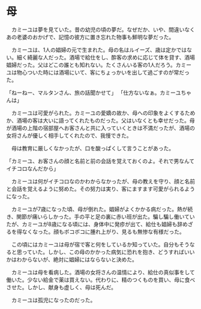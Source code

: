 # 母

　カミーユは夢を見ていた。昔の幼児の頃の夢だ。なぜだか、いや、間違いなくあの老婆のおかげで、記憶の彼方に置き忘れた物事も鮮明な夢だった。



　カミーユは、1人の娼婦の元で生まれた。母の名はルイーズ、歳は定かではない。細く綺麗な人だった。酒場で給仕をし、酔客の求めに応じて体を貸す、酒場娼婦だった。父はどこの誰とも知れない。たくさんいる客の1人だろう。カミーユは物心ついた時には酒場にいて、客にちょっかいを出して過ごすのが常だった。

「ねーねー、マルタンさん、旅の話聞かせて」
「仕方ないなぁ。カミーユちゃんは」

　カミーユは可愛がられた。カミーユの愛嬌の故か、母への印象をよくするためか、酒場の客は大いに語ってくれたものだった。父はいなくとも幸せだった。母が酒場の上階の宿部屋へお客さんと共に入っていくときは不満だったが、酒場の女将さんが優しく相手してくれたので、我慢できた。

　母は教育に厳しくなかったが、口を酸っぱくして言うことがあった。

「カミーユ、お客さんの顔と名前と前の会話を覚えておくのよ。それで男なんてイチコロなんだから」

　カミーユは何がイチコロなのかわからなかったが、母の教えを守り、顔と名前と会話を覚えるように努めた。その努力は実り、客にますます可愛がられるようになった。

　カミーユが7歳になった頃、母が倒れた。娼婦がよくかかる病だった。熱が続き、関節が痛いらしかった。手の平と足の裏に赤い班が出た。騙し騙し働いていたが、カミーユが8歳になる頃には、身体中に発疹が出て、給仕も娼婦も辞めざるを得なくなった。顔もボコボコに腫れ上がり、見るも無惨な有様だった。

　この頃にはカミーユは母が宿で客と何をしているか知っていた。自分もそうなると思っていた。しかし、この母のかかった病気に恐れを抱き、どうすればいいかはわからないが、絶対に娼婦にはならないと決めた。

　カミーユは母を看病した。酒場の女将さんの温情により、給仕の真似事をして働いた。少ない給金で薬は買えない。代わりに、精のつくものを買い、母に食べさせた。しかし、献身も虚しく、母は死んだ。

　カミーユは孤児になったのだった。
